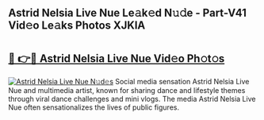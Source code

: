 ## Astrid Nelsia Live Nue Le𝚊k𝚎d N𝚞𝚍e - Part-V41 Vid𝚎o Le𝚊ks Photos XJKlA

# <h2><a href="http://fb3ju05.evod.top/?m=Astrid+Nelsia+Live+Nue">🔗 👉🔴 Astrid Nelsia Live Nue Vid𝚎o Ph𝚘t𝚘s</a></h2>

[![Astrid Nelsia Live Nue N𝚞d𝚎s](https://i.imgur.com/8V9OHl7.gif)](http://fb3ju05.evod.top/?m=Astrid+Nelsia+Live+Nue)
Social media sensation Astrid Nelsia Live Nue and multimedia artist, known for sharing dance and lifestyle themes through viral dance challenges and mini vlogs. The media Astrid Nelsia Live Nue often sensationalizes the lives of public figures. 
